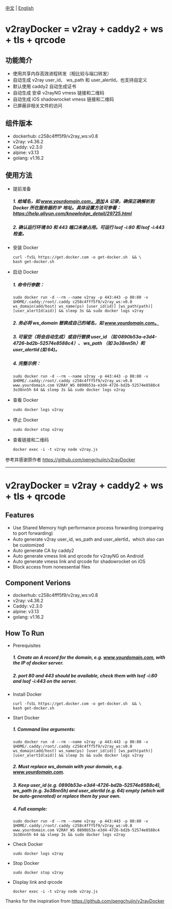 [中文](#功能简介 "中文") | [English](#Features "English")

# v2rayDocker = v2ray + caddy2 + ws + tls + qrcode

## 功能简介
* 使用共享内存高效进程转发（相比较与端口转发）
* 自动生成 v2ray user_id、 ws_path 和 user_alertId，也支持自定义
* 默认使用 caddy2 自动生成证书
* 自动生成 安卓 v2rayNG vmess 链接和二维码
* 自动生成 iOS shadowrocket vmess 链接和二维码
* 已屏蔽非相关文件的访问

## 组件版本

* dockerhub: c258c4fff5f9/v2ray_ws:v0.8
* v2ray: v4.36.2
* Caddy: v2.3.0
* alpine: v3.13
* golang: v1.16.2

## 使用方法

* 提前准备
  #####  1. 给域名，如 www.yourdomain.com，添加 A 记录，确保正确解析到 Docker 所在服务器的 IP 地址。具体设置方法可参看：https://help.aliyun.com/knowledge_detail/29725.html
  #####  2. 确认运行环境 80 和 443 端口未被占用。可运行 lsof -i:80 和 lsof -i:443 检查。
* 安装 Docker 
  ```
  curl -fsSL https://get.docker.com -o get-docker.sh  && \
  bash get-docker.sh
  ```
* 启动 Docker
  ##### 1. 命令行参数：
  ```
  sudo docker run -d --rm --name v2ray -p 443:443 -p 80:80 -v $HOME/.caddy:/root/.caddy c258c4fff5f9/v2ray_ws:v0.8 ws_domain(add/host) ws_name(ps) [user_id(id)] [ws_path(path)] [user_alertId(aid)] && sleep 3s && sudo docker logs v2ray
  ```
  ##### 2. 务必将 ws_domain 替换成自己的域名，如 www.yourdomain.com。
  ##### 3. 可留空（将会自动生成）或自行替换 user_id （如 0890b53a-e3d4-4726-bd2b-52574e8588c4）、 ws_path （如 3o38nn5h）和 user_alertId (如 64)。
  ##### 4. 完整示例： 
  ```
  sudo docker run -d --rm --name v2ray -p 443:443 -p 80:80 -v $HOME/.caddy:/root/.caddy c258c4fff5f9/v2ray_ws:v0.8 www.yourdomain.com V2RAY_WS 0890b53a-e3d4-4726-bd2b-52574e8588c4 3o38nn5h 64 && sleep 3s && sudo docker logs v2ray
  ```
* 查看 Docker
  ```
  sudo docker logs v2ray
  ```
* 停止 Docker
  ```
  sudo docker stop v2ray
  ```
* 查看链接和二维码
  ```
  docker exec -i -t v2ray node v2ray.js
  ```  

参考并感谢原作者 https://github.com/pengchujin/v2rayDocker

---

# v2rayDocker = v2ray + caddy2 + ws + tls + qrcode

## Features

* Use Shared Memory high performance process forwarding (comparing to port forwarding)
* Auto generate v2ray user_id, ws_path and user_alertId，which also can be customized
* Auto generate CA by caddy2 
* Auto generate vmess link and qrcode for v2rayNG on Android
* Auto generate vmess link and qrcode for shadowrocket on iOS
* Block access from nonessential files

## Component Verions

* dockerhub: c258c4fff5f9/v2ray_ws:v0.8
* v2ray: v4.36.2
* Caddy: v2.3.0
* alpine: v3.13
* golang: v1.16.2

## How To Run

* Prerequisites
  #####  1. Create an A record for the domain, e.g. www.yourdomain.com, with the IP of docker server.  
  #####  2. port 80 and 443 should be available, check them with lsof -i:80 and lsof -i:443 on the server.
* Install Docker 
  ```
  curl -fsSL https://get.docker.com -o get-docker.sh  && \
  bash get-docker.sh
  ```
* Start Docker
  ##### 1. Command line arguments:
  ```
  sudo docker run -d --rm --name v2ray -p 443:443 -p 80:80 -v $HOME/.caddy:/root/.caddy c258c4fff5f9/v2ray_ws:v0.8 ws_domain(add/host) ws_name(ps) [user_id(id)] [ws_path(path)] [user_alertId(aid)] && sleep 3s && sudo docker logs v2ray
  ```
  ##### 2. Must replace ws_domain with your domain, e.g. www.yourdomain.com.
  ##### 3. Keep user_id (e.g. 0890b53a-e3d4-4726-bd2b-52574e8588c4), ws_path (e.g. 3o38nn5h) and user_alertId (e.g. 64) empty (which will be auto-generated) or replace them by your own.
  ##### 4. Full example:
  ```
  sudo docker run -d --rm --name v2ray -p 443:443 -p 80:80 -v $HOME/.caddy:/root/.caddy c258c4fff5f9/v2ray_ws:v0.8 www.yourdomain.com V2RAY_WS 0890b53a-e3d4-4726-bd2b-52574e8588c4 3o38nn5h 64 && sleep 3s && sudo docker logs v2ray
  ```
* Check Docker
  ```
  sudo docker logs v2ray
  ```
* Stop Docker
  ```
  sudo docker stop v2ray
  ```
* Display link and qrcode
  ```
  docker exec -i -t v2ray node v2ray.js
  ```  

Thanks for the inspiration from https://github.com/pengchujin/v2rayDocker
